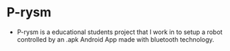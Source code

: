 # P-rysm
* P-rysm is a educational students project that I work in to setup a robot controlled by an .apk Android App made with bluetooth technology.

